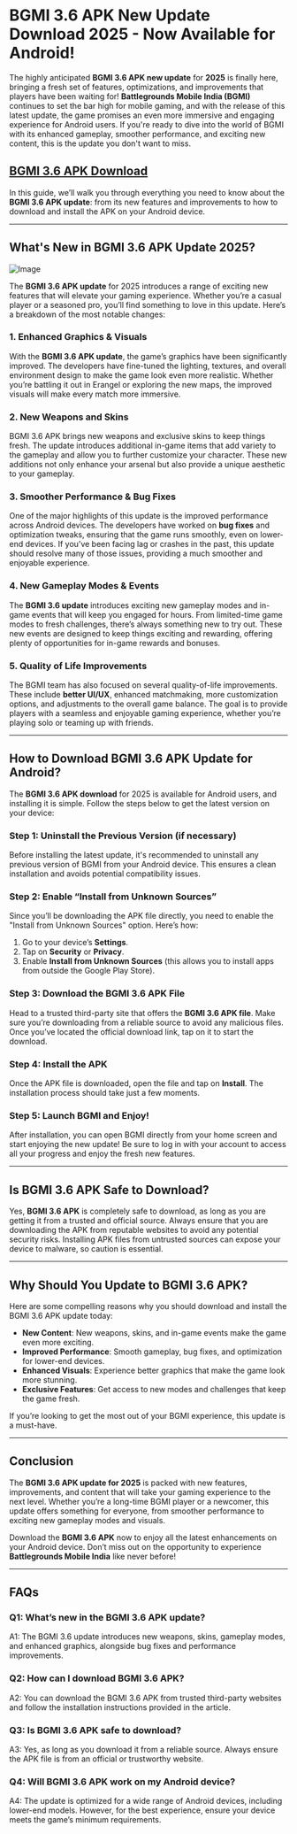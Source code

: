 # BGMI 3.6 APK New Update Download 2025 - Now Available for Android!


The highly anticipated **BGMI 3.6 APK new update** for **2025** is finally here, bringing a fresh set of features, optimizations, and improvements that players have been waiting for! **Battlegrounds Mobile India (BGMI)** continues to set the bar high for mobile gaming, and with the release of this latest update, the game promises an even more immersive and engaging experience for Android users. If you're ready to dive into the world of BGMI with its enhanced gameplay, smoother performance, and exciting new content, this is the update you don't want to miss.

## **[BGMI 3.6 APK Download](https://apkbros.com/bgmi-3-6-apk/)**

In this guide, we’ll walk you through everything you need to know about the **BGMI 3.6 APK update**: from its new features and improvements to how to download and install the APK on your Android device.

---

## What's New in BGMI 3.6 APK Update 2025?
![Image](https://github.com/user-attachments/assets/5e237077-284e-4535-b518-a5360e763432)

The **BGMI 3.6 APK update** for 2025 introduces a range of exciting new features that will elevate your gaming experience. Whether you’re a casual player or a seasoned pro, you’ll find something to love in this update. Here’s a breakdown of the most notable changes:

### 1. Enhanced Graphics & Visuals
With the **BGMI 3.6 APK update**, the game’s graphics have been significantly improved. The developers have fine-tuned the lighting, textures, and overall environment design to make the game look even more realistic. Whether you’re battling it out in Erangel or exploring the new maps, the improved visuals will make every match more immersive.

### 2. New Weapons and Skins
BGMI 3.6 APK brings new weapons and exclusive skins to keep things fresh. The update introduces additional in-game items that add variety to the gameplay and allow you to further customize your character. These new additions not only enhance your arsenal but also provide a unique aesthetic to your gameplay.

### 3. Smoother Performance & Bug Fixes
One of the major highlights of this update is the improved performance across Android devices. The developers have worked on **bug fixes** and optimization tweaks, ensuring that the game runs smoothly, even on lower-end devices. If you’ve been facing lag or crashes in the past, this update should resolve many of those issues, providing a much smoother and enjoyable experience.

### 4. New Gameplay Modes & Events
The **BGMI 3.6 update** introduces exciting new gameplay modes and in-game events that will keep you engaged for hours. From limited-time game modes to fresh challenges, there’s always something new to try out. These new events are designed to keep things exciting and rewarding, offering plenty of opportunities for in-game rewards and bonuses.

### 5. Quality of Life Improvements
The BGMI team has also focused on several quality-of-life improvements. These include **better UI/UX**, enhanced matchmaking, more customization options, and adjustments to the overall game balance. The goal is to provide players with a seamless and enjoyable gaming experience, whether you’re playing solo or teaming up with friends.

---

## How to Download BGMI 3.6 APK Update for Android?

The **BGMI 3.6 APK download** for 2025 is available for Android users, and installing it is simple. Follow the steps below to get the latest version on your device:

### Step 1: Uninstall the Previous Version (if necessary)
Before installing the latest update, it's recommended to uninstall any previous version of BGMI from your Android device. This ensures a clean installation and avoids potential compatibility issues.

### Step 2: Enable “Install from Unknown Sources”
Since you’ll be downloading the APK file directly, you need to enable the "Install from Unknown Sources" option. Here’s how:

1. Go to your device’s **Settings**.
2. Tap on **Security** or **Privacy**.
3. Enable **Install from Unknown Sources** (this allows you to install apps from outside the Google Play Store).

### Step 3: Download the BGMI 3.6 APK File
Head to a trusted third-party site that offers the **BGMI 3.6 APK file**. Make sure you’re downloading from a reliable source to avoid any malicious files. Once you’ve located the official download link, tap on it to start the download.

### Step 4: Install the APK
Once the APK file is downloaded, open the file and tap on **Install**. The installation process should take just a few moments.

### Step 5: Launch BGMI and Enjoy!
After installation, you can open BGMI directly from your home screen and start enjoying the new update! Be sure to log in with your account to access all your progress and enjoy the fresh new features.

---

## Is BGMI 3.6 APK Safe to Download?

Yes, **BGMI 3.6 APK** is completely safe to download, as long as you are getting it from a trusted and official source. Always ensure that you are downloading the APK from reputable websites to avoid any potential security risks. Installing APK files from untrusted sources can expose your device to malware, so caution is essential.

---

## Why Should You Update to BGMI 3.6 APK?

Here are some compelling reasons why you should download and install the BGMI 3.6 APK update today:

- **New Content**: New weapons, skins, and in-game events make the game even more exciting.
- **Improved Performance**: Smooth gameplay, bug fixes, and optimization for lower-end devices.
- **Enhanced Visuals**: Experience better graphics that make the game look more stunning.
- **Exclusive Features**: Get access to new modes and challenges that keep the game fresh.

If you’re looking to get the most out of your BGMI experience, this update is a must-have.

---

## Conclusion

The **BGMI 3.6 APK update for 2025** is packed with new features, improvements, and content that will take your gaming experience to the next level. Whether you’re a long-time BGMI player or a newcomer, this update offers something for everyone, from smoother performance to exciting new gameplay modes and visuals.

Download the **BGMI 3.6 APK** now to enjoy all the latest enhancements on your Android device. Don’t miss out on the opportunity to experience **Battlegrounds Mobile India** like never before!

---

## FAQs

### Q1: What’s new in the BGMI 3.6 APK update?
A1: The BGMI 3.6 update introduces new weapons, skins, gameplay modes, and enhanced graphics, alongside bug fixes and performance improvements.

### Q2: How can I download BGMI 3.6 APK?
A2: You can download the BGMI 3.6 APK from trusted third-party websites and follow the installation instructions provided in the article.

### Q3: Is BGMI 3.6 APK safe to download?
A3: Yes, as long as you download it from a reliable source. Always ensure the APK file is from an official or trustworthy website.

### Q4: Will BGMI 3.6 APK work on my Android device?
A4: The update is optimized for a wide range of Android devices, including lower-end models. However, for the best experience, ensure your device meets the game’s minimum requirements.
